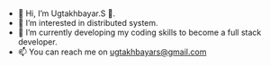 ### 


- 👋 Hi, I’m Ugtakhbayar.S 🚀.
- 👀 I’m interested in distributed system.
- 🌱 I’m currently developing my coding skills to become a full stack developer.
- 📫 You can reach me on ugtakhbayars@gmail.com

<!--
**Ugtakh/Ugtakh** is a ✨ _special_ ✨ repository because its `README.md` (this file) appears on your GitHub profile.

Here are some ideas to get you started:

- 🔭 I’m currently working on ...
- 🌱 I’m currently learning system design and 
- 👯 I’m looking to collaborate on ...
- 🤔 I’m looking for help with ...
- 💬 Ask me about ...
- 📫 How to reach me: ...
- 😄 Pronouns: ...
- ⚡ Fun fact: ...
-->
